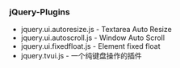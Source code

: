 ### jQuery-Plugins
  * jquery.ui.autoresize.js - Textarea Auto Resize
  * jquery.ui.autoscroll.js - Window Auto Scroll
  * jquery.ui.fixedfloat.js - Element fixed float
  * jquery.tvui.js          - 一个纯键盘操作的插件
